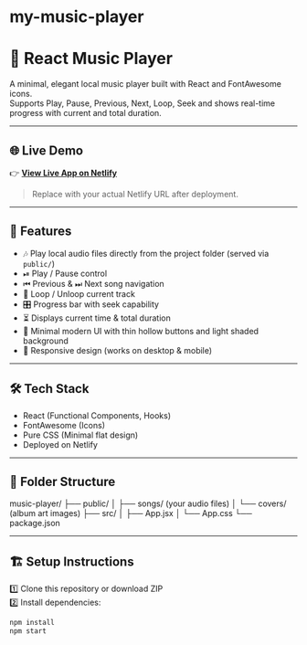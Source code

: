 # my-music-player

# 🎵 React Music Player

A minimal, elegant local music player built with React and FontAwesome icons.  
Supports Play, Pause, Previous, Next, Loop, Seek and shows real-time progress with current and total duration.

---

## 🌐 Live Demo

👉 **[View Live App on Netlify](https://your-netlify-app-link.netlify.app/)**

> Replace with your actual Netlify URL after deployment.

---

## 🚀 Features

- 🎶 Play local audio files directly from the project folder (served via `public/`)
- ⏯ Play / Pause control
- ⏮ Previous & ⏭ Next song navigation
- 🔁 Loop / Unloop current track
- 🎛 Progress bar with seek capability
- ⏳ Displays current time & total duration
- 🎨 Minimal modern UI with thin hollow buttons and light shaded background
- 📱 Responsive design (works on desktop & mobile)

---

## 🛠 Tech Stack

- React (Functional Components, Hooks)
- FontAwesome (Icons)
- Pure CSS (Minimal flat design)
- Deployed on Netlify

---

## 📂 Folder Structure

music-player/
├── public/
│ ├── songs/ (your audio files)
│ └── covers/ (album art images)
├── src/
│ ├── App.jsx
│ └── App.css
└── package.json


---

## 🏗 Setup Instructions

1️⃣ Clone this repository or download ZIP  
2️⃣ Install dependencies:

```bash
npm install
npm start
